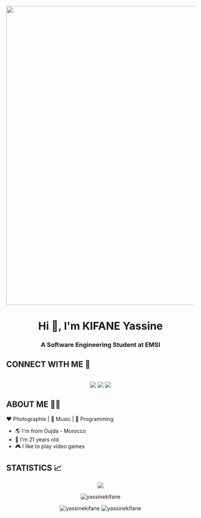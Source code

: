 <p align="center"><img align="center" src="https://www.wyzant.com/blog/wp-content/uploads/2021/06/Heres-How-and-What-Beginners-Use-to-Learn-New-Coding-Languages-1-1024x576.jpg.webp" style="width:800px;"> </p>
<h1 align="center">Hi 👋, I'm KIFANE Yassine</h1>
<h3 align="center">A Software Engineering Student at EMSI</h3>

##  CONNECT WITH ME :link:

<p align="center">
  </br>
<a href="https://www.linkedin.com/in/yassine-kifane-a124471ab/"><img src="https://img.shields.io/badge/-Kifane Yassine-0077B5?style=for-the-badge&logo=Linkedin&logoColor=white"/></a>
<a href="mailto:kifaneyassine@gmail.com"><img src="https://img.shields.io/badge/-kifaneyassine@gmail.com-D14836?style=for-the-badge&logo=Gmail&logoColor=white"/></a>
<a href="https://www.facebook.com/Kifaane/"><img src="https://img.shields.io/badge/-Kifane Yassine-3B5998?style=for-the-badge&logo=Facebook&logoColor=white"/></a>
</p>

## ABOUT ME 👨‍💻

:heart: Photographie | :black_heart: Music | :blue_heart: Programming

- :earth_americas: I'm from Oujda - Morocco
- :gem: I'm 21 years old
- :video_game: I like to play video games




## STATISTICS 📈


<p align="center">
  <img src="https://komarev.com/ghpvc/?username=yassinekifane&style=for-the-badge&color=023373" />
<p>

<p align="center" ><img src="https://github-readme-streak-stats.herokuapp.com/?user=yassinekifane&" alt="yassinekifane" /></p>
<p align="center"> 
  <img src="https://github-profile-summary-cards.vercel.app/api/cards/repos-per-language?username=yassinekifane&show_icons=true&locale=en&layout=compact" alt="yassinekifane" />
  <img src="https://github-profile-summary-cards.vercel.app/api/cards/stats?username=yassinekifane&show_icons=true&locale=en" alt="yassinekifane" />
</p> 




